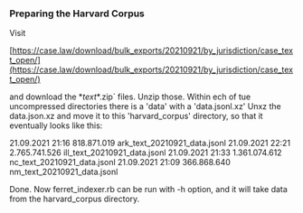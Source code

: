### Preparing the Harvard Corpus

Visit

[https://case.law/download/bulk_exports/20210921/by_jurisdiction/case_text_open/](https://case.law/download/bulk_exports/20210921/by_jurisdiction/case_text_open/)

and download the \*_text_\*.zip` files.
Unzip those.
Within ech of tue uncompressed directories there is a 'data' with a 'data.jsonl.xz'
Unxz the data.json.xz and move it to this 'harvard_corpus' directory,
so that it eventually looks like this:

21.09.2021  21:16       818.871.019 ark_text_20210921_data.jsonl
21.09.2021  22:21     2.765.741.526 ill_text_20210921_data.jsonl
21.09.2021  21:33     1.361.074.612 nc_text_20210921_data.jsonl
21.09.2021  21:09       366.868.640 nm_text_20210921_data.jsonl

Done. Now ferret_indexer.rb can be run with -h option, and it will take data from the harvard_corpus directory.